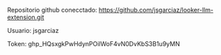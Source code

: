Repositorio github conecctado:
https://github.com/jsgarciaz/looker-llm-extension.git

Usuario:
jsgarciaz

Token:
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


